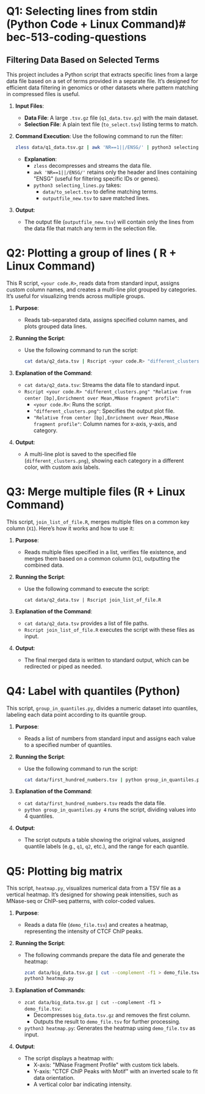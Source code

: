 # Q1: Selecting lines from stdin (Python Code + Linux Command)# bec-513-coding-questions
## Filtering Data Based on Selected Terms

This project includes a Python script that extracts specific lines from a large data file based on a set of terms provided in a separate file. It’s designed for efficient data filtering in genomics or other datasets where pattern matching in compressed files is useful.


1. **Input Files**:
   - **Data File**: A large `.tsv.gz` file (`q1_data.tsv.gz`) with the main dataset.
   - **Selection File**: A plain text file (`to_select.tsv`) listing terms to match.

2. **Command Execution**:
   Use the following command to run the filter:

   ```bash
   zless data/q1_data.tsv.gz | awk 'NR==1||/ENSG/' | python3 selecting_lines.py data/to_select.tsv outputfile_new.tsv
   ```

   - **Explanation**:
     - `zless` decompresses and streams the data file.
     - `awk 'NR==1||/ENSG/'` retains only the header and lines containing "ENSG" (useful for filtering specific IDs or genes).
     - `python3 selecting_lines.py` takes:
       - `data/to_select.tsv` to define matching terms.
       - `outputfile_new.tsv` to save matched lines.

3. **Output**:
   - The output file (`outputfile_new.tsv`) will contain only the lines from the data file that match any term in the selection file.

# Q2: Plotting a group of lines ( R + Linux Command)
This R script, `<your code.R>`, reads data from standard input, assigns custom column names, and creates a multi-line plot grouped by categories. It’s useful for visualizing trends across multiple groups.

1. **Purpose**:
   - Reads tab-separated data, assigns specified column names, and plots grouped data lines.

2. **Running the Script**:
   - Use the following command to run the script:
     ```bash
     cat data/q2_data.tsv | Rscript <your code.R> "different_clusters.png" "Relative from center [bp],Enrichment over Mean,MNase fragment profile"
     ```

3. **Explanation of the Command**:
   - `cat data/q2_data.tsv`: Streams the data file to standard input.
   - `Rscript <your code.R> "different_clusters.png" "Relative from center [bp],Enrichment over Mean,MNase fragment profile"`:
     - `<your code.R>`: Runs the script.
     - `"different_clusters.png"`: Specifies the output plot file.
     - `"Relative from center [bp],Enrichment over Mean,MNase fragment profile"`: Column names for x-axis, y-axis, and category.

4. **Output**:
   - A multi-line plot is saved to the specified file (`different_clusters.png`), showing each category in a different color, with custom axis labels.

# Q3: Merge multiple files (R + Linux Command)
This script, `join_list_of_file.R`, merges multiple files on a common key column (`X1`). Here’s how it works and how to use it:

1. **Purpose**: 
   - Reads multiple files specified in a list, verifies file existence, and merges them based on a common column (`X1`), outputting the combined data.

2. **Running the Script**:
   - Use the following command to execute the script:
     ```
     cat data/q2_data.tsv | Rscript join_list_of_file.R
     ```

3. **Explanation of the Command**:
   - `cat data/q2_data.tsv` provides a list of file paths.
   - `Rscript join_list_of_file.R` executes the script with these files as input.

4. **Output**:
   - The final merged data is written to standard output, which can be redirected or piped as needed.

# Q4: Label with quantiles (Python)
This script, `group_in_quantiles.py`, divides a numeric dataset into quantiles, labeling each data point according to its quantile group.

1. **Purpose**: 
   - Reads a list of numbers from standard input and assigns each value to a specified number of quantiles.

2. **Running the Script**:
   - Use the following command to run the script:
     ```bash
     cat data/first_hundred_numbers.tsv | python group_in_quantiles.py 4
     ```

3. **Explanation of the Command**:
   - `cat data/first_hundred_numbers.tsv` reads the data file.
   - `python group_in_quantiles.py 4` runs the script, dividing values into 4 quantiles.

4. **Output**:
   - The script outputs a table showing the original values, assigned quantile labels (e.g., `q1`, `q2`, etc.), and the range for each quantile.

# Q5: Plotting big matrix
This script, `heatmap.py`, visualizes numerical data from a TSV file as a vertical heatmap. It’s designed for showing peak intensities, such as MNase-seq or ChIP-seq patterns, with color-coded values.

1. **Purpose**: 
   - Reads a data file (`demo_file.tsv`) and creates a heatmap, representing the intensity of CTCF ChIP peaks.

2. **Running the Script**:
   - The following commands prepare the data file and generate the heatmap:
     ```bash
     zcat data/big_data.tsv.gz | cut --complement -f1 > demo_file.tsv
     python3 heatmap.py
     ```

3. **Explanation of Commands**:
   - `zcat data/big_data.tsv.gz | cut --complement -f1 > demo_file.tsv`: 
     - Decompresses `big_data.tsv.gz` and removes the first column.
     - Outputs the result to `demo_file.tsv` for further processing.
   - `python3 heatmap.py`: Generates the heatmap using `demo_file.tsv` as input.

4. **Output**:
   - The script displays a heatmap with:
     - X-axis: "MNase Fragment Profile" with custom tick labels.
     - Y-axis: "CTCF ChIP Peaks with Motif" with an inverted scale to fit data orientation.
     - A vertical color bar indicating intensity.


